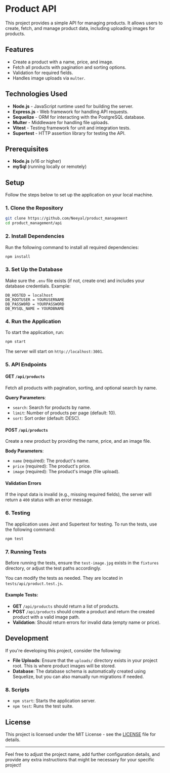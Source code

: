 
# Product API

This project provides a simple API for managing products. It allows users to create, fetch, and manage product data, including uploading images for products.

## Features

- Create a product with a name, price, and image.
- Fetch all products with pagination and sorting options.
- Validation for required fields.
- Handles image uploads via `multer`.

## Technologies Used

- **Node.js** - JavaScript runtime used for building the server.
- **Express.js** - Web framework for handling API requests.
- **Sequelize** - ORM for interacting with the PostgreSQL database.
- **Multer** - Middleware for handling file uploads.
- **Vitest** - Testing framework for unit and integration tests.
- **Supertest** - HTTP assertion library for testing the API.

## Prerequisites

- **Node.js** (v16 or higher)
- **mySql** (running locally or remotely)

## Setup

Follow the steps below to set up the application on your local machine.

### 1. Clone the Repository

```bash
git clone https://github.com/Neeyal/product_management
cd product_management/api
```

### 2. Install Dependencies

Run the following command to install all required dependencies:

```bash
npm install
```

### 3. Set Up the Database


Make sure the `.env` file exists (if not, create one) and includes your database credentials. Example:

```
DB_HOSTED = localhost
DB_ROOTUSER = YOURUSERNAME
DB_PASSW0RD = YOURPASSWORD
DB_MYSQL_NAME = YOURDBNAME
```

### 4. Run the Application

To start the application, run:

```bash
npm start
```

The server will start on `http://localhost:3001`.

### 5. API Endpoints

#### **GET** `/api/products`

Fetch all products with pagination, sorting, and optional search by name.

**Query Parameters**:

- `search`: Search for products by name.
- `limit`: Number of products per page (default: 10).
- `sort`: Sort order (default: DESC).

#### **POST** `/api/products`

Create a new product by providing the name, price, and an image file.

**Body Parameters**:

- `name` (required): The product's name.
- `price` (required): The product's price.
- `image` (required): The product's image (file upload).


#### **Validation Errors**

If the input data is invalid (e.g., missing required fields), the server will return a `400` status with an error message.

### 6. Testing

The application uses Jest and Supertest for testing. To run the tests, use the following command:

```bash
npm test
```

### 7. Running Tests

Before running the tests, ensure the `test-image.jpg` exists in the `fixtures` directory, or adjust the test paths accordingly.

You can modify the tests as needed. They are located in `tests/api/product.test.js`.

#### Example Tests:

- **GET** `/api/products` should return a list of products.
- **POST** `/api/products` should create a product and return the created product with a valid image path.
- **Validation**: Should return errors for invalid data (empty name or price).

## Development

If you're developing this project, consider the following:

- **File Uploads**: Ensure that the `uploads/` directory exists in your project root. This is where product images will be stored.
- **Database**: The database schema is automatically created using Sequelize, but you can also manually run migrations if needed.

### 8. Scripts

- `npm start`: Starts the application server.
- `npm test`: Runs the test suite.

## License

This project is licensed under the MIT License - see the [LICENSE](LICENSE) file for details.

---

Feel free to adjust the project name, add further configuration details, and provide any extra instructions that might be necessary for your specific project!
